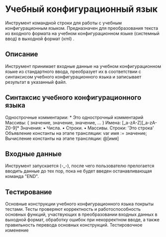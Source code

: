 # Учебный конфигурационный язык

Инструмент командной строки для работы с учебным конфигурационным языком. Предназначен для преобразования текста из входного формата на учебном конфигурационном языке (системный ввод) в выходной формат (xml) .

## Описание

Инструмент принимает входные данные на учебном конфигурационном языке из стандартного ввода, преобразует их в соответствии с синтаксисом учебного конфигурационного языка и записывает результат в указанный файл.

## Синтаксис учебного конфигурационного языка

Однострочные комментарии: * Это однострочный комментарий
Массивы: { значение, значение, значение, ... }
Имена: [_a-zA-Z][_a-zA-Z0-9]*
Значения:
• Числа.
• Строки.
• Массивы.
Строки: 'Это строка'
Объявление константы на этапе трансляции: var имя := значение;
Вычисление константы на этапе трансляции: @[имя]

## Входные данные 

Инструмент запускается (-_-), после чего пользователю прелогается вводить данные до тех пор, пока не будет введен останавливающая команда "END".

## Тестирование
Основные конструкции учебного конфигурационного языка покрыты тестами. Тесты проверяют корректность и работоспособность основных функций, участвующих в преобразовании входных данных в выходной формат, обработку ошибок при некорректном вводе, а также правильность перевода основных конструкций.
Тестировочное изменение 
